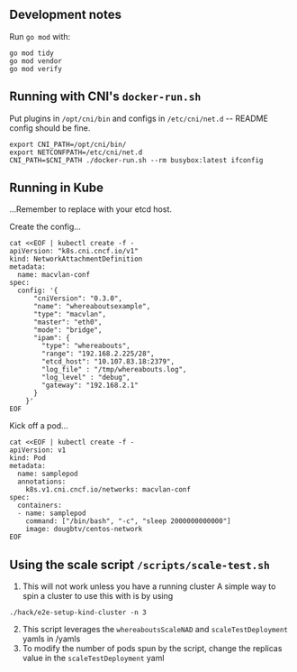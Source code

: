 ## Development notes

Run `go mod` with:

```
go mod tidy
go mod vendor
go mod verify
```

## Running with CNI's `docker-run.sh`


Put plugins in `/opt/cni/bin` and configs in `/etc/cni/net.d` -- README config should be fine.

```
export CNI_PATH=/opt/cni/bin/
export NETCONFPATH=/etc/cni/net.d
CNI_PATH=$CNI_PATH ./docker-run.sh --rm busybox:latest ifconfig
```

## Running in Kube

...Remember to replace with your etcd host.

Create the config...

```
cat <<EOF | kubectl create -f -
apiVersion: "k8s.cni.cncf.io/v1"
kind: NetworkAttachmentDefinition
metadata:
  name: macvlan-conf
spec:
  config: '{
      "cniVersion": "0.3.0",
      "name": "whereaboutsexample",
      "type": "macvlan",
      "master": "eth0",
      "mode": "bridge",
      "ipam": {
        "type": "whereabouts",
        "range": "192.168.2.225/28",
        "etcd_host": "10.107.83.18:2379",
        "log_file" : "/tmp/whereabouts.log",
        "log_level" : "debug",
        "gateway": "192.168.2.1"
      }
    }'
EOF
```

Kick off a pod...

```
cat <<EOF | kubectl create -f -
apiVersion: v1
kind: Pod
metadata:
  name: samplepod
  annotations:
    k8s.v1.cni.cncf.io/networks: macvlan-conf
spec:
  containers:
  - name: samplepod
    command: ["/bin/bash", "-c", "sleep 2000000000000"]
    image: dougbtv/centos-network
EOF
```

## Using the scale script  `/scripts/scale-test.sh`

1. This will not work unless you have a running cluster 
   A simple way to spin a cluster to use this with is by using 
  ```
  ./hack/e2e-setup-kind-cluster -n 3
  ```
2. This script leverages the `whereaboutsScaleNAD` and `scaleTestDeployment` yamls in /yamls
3. To modify the number of pods spun by the script, change the replicas value in the `scaleTestDeployment` yaml


